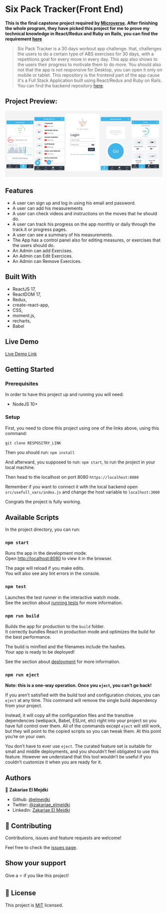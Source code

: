 # Six Pack Tracker(Front End)

**This is the final capstone project required by [Microverse](https://www.microverse.org/). After finishing the whole program, they have picked this project for me to prove my technical knowledge in React/Redux and Ruby on Rails, you can find the requirement [here](https://www.notion.so/Final-Capstone-Project-Tracking-App-22e454da738c46efaf17721826841772#2710d5572c59407c90bef34f3cbf53e3)**

> Six Pack Tracker is a 30 days workout app challenge. that, challenges the users to do a certain type of ABS exercises for 30 days, with a repetitions goal for every move in every day. This app also shows to the users their progress to motivate them to do more. You should also not that the app is not responsive for Desktop, you can open it only on mobile or tablet. This repository is the frontend part of the app cause it's a Full Stack Application built using React/Redux and Ruby on Rails. You can find the backend repository [here](https://github.com/elmejdki/sixpack-tracker-api).

## Project Preview:

![project images](./screenshot.png)

## Features

- A user can sign up and log in using his email and password.
- A user can add his measurements
- A user can check videos and instructions on the moves that he should do.
- A user can track his progress on the app monthly or daily through the track.it or progress pages.
- A user can see a summary of his measurements.
- The App has a control panel also for editing measures, or exercises that the users should do.
- An Admin can add Exercises.
- An Admin can Edit Exercices.
- An Admin can Remove Exercices.

## Built With

- ReactJS 17,
- ReactDOM 17,
- Redux,
- create-react-app,
- CSS,
- moment.js,
- recharts,
- Babel

## Live Demo

[Live Demo Link](https://sixpacktracker.herokuapp.com/)

## Getting Started

### Prerequisites

In order to have this project up and running you will need:

- NodeJS 10+

### Setup

First, you need to clone this project using one of the links above, using this command:

```Javascript
git clone RESPOSITRY_LINK
```

Then you should run: `npm install`

And afterward, you supposed to run: `npm start`, to run the project in your local machine.

Then head to the localhost on port 8080 `https://localhost:8080`

Remember if you want to connect it with the local backend open `src/usefull_vars/index.js` and change the host variable to `localhost:3000` 

Congrats the project is fully working.

## Available Scripts

In the project directory, you can run:

### `npm start`

Runs the app in the development mode.\
Open [http://localhost:8080](http://localhost:8080) to view it in the browser.

The page will reload if you make edits.\
You will also see any lint errors in the console.

### `npm test`

Launches the test runner in the interactive watch mode.\
See the section about [running tests](https://facebook.github.io/create-react-app/docs/running-tests) for more information.

### `npm run build`

Builds the app for production to the `build` folder.\
It correctly bundles React in production mode and optimizes the build for the best performance.

The build is minified and the filenames include the hashes.\
Your app is ready to be deployed!

See the section about [deployment](https://facebook.github.io/create-react-app/docs/deployment) for more information.

### `npm run eject`

**Note: this is a one-way operation. Once you `eject`, you can’t go back!**

If you aren’t satisfied with the build tool and configuration choices, you can `eject` at any time. This command will remove the single build dependency from your project.

Instead, it will copy all the configuration files and the transitive dependencies (webpack, Babel, ESLint, etc) right into your project so you have full control over them. All of the commands except `eject` will still work, but they will point to the copied scripts so you can tweak them. At this point you’re on your own.

You don’t have to ever use `eject`. The curated feature set is suitable for small and middle deployments, and you shouldn’t feel obligated to use this feature. However we understand that this tool wouldn’t be useful if you couldn’t customize it when you are ready for it.

## Authors

👤 **Zakariae El Mejdki**

- Github: [@elmejdki](https://github.com/elmejdki)
- Twitter: [@zakariae_elmejdki](https://twitter.com/zakariaemejdki)
- Linkedin: [Zakariae El Mejdki](https://www.linkedin.com/in/zakariaeelmejdki/)

## 🤝 Contributing

Contributions, issues and feature requests are welcome!

Feel free to check the [issues page](https://github.com/elmejdki/sixpack-tracker-frontend/issues).

## Show your support

Give a ⭐️ if you like this project!

## 📝 License

This project is [MIT](lic.url) licensed.